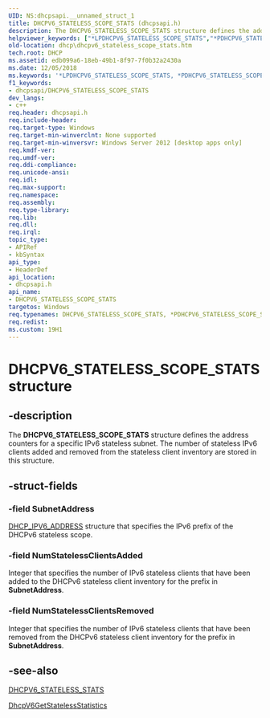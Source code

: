 ```yaml
---
UID: NS:dhcpsapi.__unnamed_struct_1
title: DHCPV6_STATELESS_SCOPE_STATS (dhcpsapi.h)
description: The DHCPV6_STATELESS_SCOPE_STATS structure defines the address counters for a specific IPv6 stateless subnet. The number of stateless IPv6 clients added and removed from the stateless client inventory are stored in this structure.
helpviewer_keywords: ["*LPDHCPV6_STATELESS_SCOPE_STATS","*PDHCPV6_STATELESS_SCOPE_STATS","DHCPV6_STATELESS_SCOPE_STATS","DHCPV6_STATELESS_SCOPE_STATS structure [DHCP]","LPDHCPV6_STATELESS_SCOPE_STATS","LPDHCPV6_STATELESS_SCOPE_STATS structure pointer [DHCP]","PDHCPV6_STATELESS_SCOPE_STATS","PDHCPV6_STATELESS_SCOPE_STATS structure pointer [DHCP]","dhcp.dhcpv6_stateless_scope_stats","dhcpsapi/DHCPV6_STATELESS_SCOPE_STATS","dhcpsapi/LPDHCPV6_STATELESS_SCOPE_STATS","dhcpsapi/PDHCPV6_STATELESS_SCOPE_STATS"]
old-location: dhcp\dhcpv6_stateless_scope_stats.htm
tech.root: DHCP
ms.assetid: edb099a6-18eb-49b1-8f97-7f0b32a2430a
ms.date: 12/05/2018
ms.keywords: '*LPDHCPV6_STATELESS_SCOPE_STATS, *PDHCPV6_STATELESS_SCOPE_STATS, DHCPV6_STATELESS_SCOPE_STATS, DHCPV6_STATELESS_SCOPE_STATS structure [DHCP], LPDHCPV6_STATELESS_SCOPE_STATS, LPDHCPV6_STATELESS_SCOPE_STATS structure pointer [DHCP], PDHCPV6_STATELESS_SCOPE_STATS, PDHCPV6_STATELESS_SCOPE_STATS structure pointer [DHCP], dhcp.dhcpv6_stateless_scope_stats, dhcpsapi/DHCPV6_STATELESS_SCOPE_STATS, dhcpsapi/LPDHCPV6_STATELESS_SCOPE_STATS, dhcpsapi/PDHCPV6_STATELESS_SCOPE_STATS'
f1_keywords:
- dhcpsapi/DHCPV6_STATELESS_SCOPE_STATS
dev_langs:
- c++
req.header: dhcpsapi.h
req.include-header: 
req.target-type: Windows
req.target-min-winverclnt: None supported
req.target-min-winversvr: Windows Server 2012 [desktop apps only]
req.kmdf-ver: 
req.umdf-ver: 
req.ddi-compliance: 
req.unicode-ansi: 
req.idl: 
req.max-support: 
req.namespace: 
req.assembly: 
req.type-library: 
req.lib: 
req.dll: 
req.irql: 
topic_type:
- APIRef
- kbSyntax
api_type:
- HeaderDef
api_location:
- dhcpsapi.h
api_name:
- DHCPV6_STATELESS_SCOPE_STATS
targetos: Windows
req.typenames: DHCPV6_STATELESS_SCOPE_STATS, *PDHCPV6_STATELESS_SCOPE_STATS, *LPDHCPV6_STATELESS_SCOPE_STATS
req.redist: 
ms.custom: 19H1
---
```


# DHCPV6_STATELESS_SCOPE_STATS structure


## -description


The <b>DHCPV6_STATELESS_SCOPE_STATS</b> structure defines the address counters for a specific IPv6 stateless subnet. The number of stateless IPv6 clients added and removed from the stateless client inventory are stored in this structure.




## -struct-fields




### -field SubnetAddress


<a href="https://docs.microsoft.com/windows/desktop/api/dhcpsapi/ns-dhcpsapi-dhcp_ipv6_address">DHCP_IPV6_ADDRESS</a> structure that specifies the IPv6 prefix of the DHCPv6 stateless scope.


### -field NumStatelessClientsAdded

Integer that specifies the number of IPv6 stateless clients that have been added to the DHCPv6 stateless client inventory for the prefix in <b>SubnetAddress</b>.


### -field NumStatelessClientsRemoved

Integer that specifies the number of IPv6 stateless clients that have been removed from the DHCPv6 stateless client inventory for the prefix in <b>SubnetAddress</b>.


## -see-also




<a href="https://docs.microsoft.com/previous-versions/windows/desktop/api/dhcpsapi/ns-dhcpsapi-dhcpv6_stateless_stats">DHCPV6_STATELESS_STATS</a>



<a href="https://docs.microsoft.com/previous-versions/windows/desktop/api/dhcpsapi/nf-dhcpsapi-dhcpv6getstatelessstatistics">DhcpV6GetStatelessStatistics</a>
 

 

